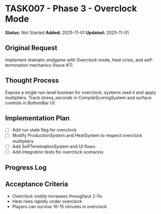 # TASK007 - Phase 3 - Overclock Mode

**Status:** Not Started
**Added:** 2025-11-01
**Updated:** 2025-11-01

## Original Request
Implement dramatic endgame with Overclock mode, heat crisis, and self-termination mechanics (Issue #7).

## Thought Process
Expose a single run-level boolean for overclock; systems read it and apply multipliers. Track stress_seconds in CompileScoringSystem and surface controls in BottomBar UI.

## Implementation Plan
- [ ] Add run state flag for overclock
- [ ] Modify ProductionSystem and HeatSystem to respect overclock multipliers
- [ ] Add SelfTerminationSystem and UI flows
- [ ] Add integration tests for overclock scenarios

## Progress Log


## Acceptance Criteria
- Overclock visibly increases throughput 2-5x
- Heat rises rapidly under overclock
- Players can survive 10-15 minutes in overclock

